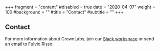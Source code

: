 +++
fragment = "content"
#disabled = true
date = "2020-04-07"
weight = 100
#background = ""
#title = "Contact"
#subtitle = ""
+++

## Contact

For more information about CrownLabs, join our [Slack workspace](https://crown-team-group.slack.com) or send an email to [Fulvio Risso](mailto:fulvio.risso@polito.it?Subject=CrownLabs).